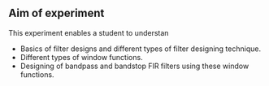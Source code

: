 ## Aim of experiment
This experiment enables a student to understan
- Basics of filter designs and different types of filter designing technique.
- Different types of window functions.
- Designing of bandpass and bandstop FIR filters using these window functions.